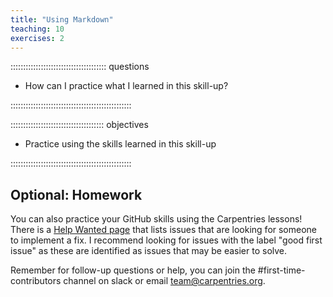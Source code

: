 ```yaml
---
title: "Using Markdown"
teaching: 10
exercises: 2
---
```


:::::::::::::::::::::::::::::::::::::: questions 

- How can I practice what I learned in this skill-up?

::::::::::::::::::::::::::::::::::::::::::::::::

::::::::::::::::::::::::::::::::::::: objectives

- Practice using the skills learned in this skill-up

::::::::::::::::::::::::::::::::::::::::::::::::


## Optional: Homework

You can also practice your GitHub skills using the Carpentries lessons!
There is a [Help Wanted page](https://carpentries.org/help-wanted-issues/) that lists issues 
that are looking for someone to implement a fix.  I recommend looking for issues with the label 
"good first issue" as these are identified as issues that may be easier to solve.

Remember for follow-up questions or help, you can join the #first-time-contributors channel on slack or email [team@carpentries.org](mailto:team@carpentries.org).

